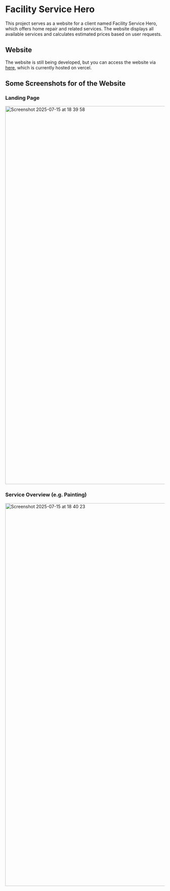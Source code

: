 # Facility Service Hero

This project serves as a website for a client named Facility Service Hero, which offers home repair and related services. The website displays all available services and calculates estimated prices based on user requests.

## Website

The website is still being developed, but you can access the website via [here](https://service-project-beige.vercel.app/home), which is currently hosted on vercel.

## Some Screenshots for of the Website

### Landing Page
<img width="1488" height="1195" alt="Screenshot 2025-07-15 at 18 39 58" src="https://github.com/user-attachments/assets/8351d140-41b2-4b4d-856a-ea8f0325105c" />

### Service Overview (e.g. Painting)
<img width="1017" height="1210" alt="Screenshot 2025-07-15 at 18 40 23" src="https://github.com/user-attachments/assets/ad853a5a-f91e-4e6c-b8eb-9e48dacde6b0" />

